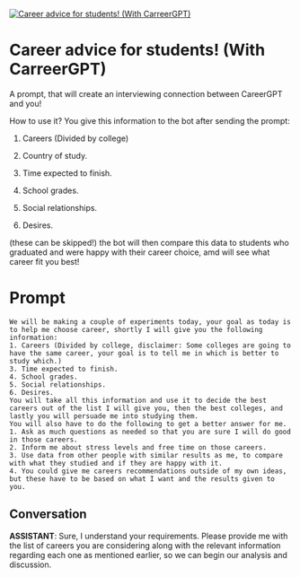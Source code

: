 
[![Career advice for students! (With CarreerGPT)](https://flow-prompt-covers.s3.us-west-1.amazonaws.com/icon/minimalist/mini_11.png)]()
# Career advice for students! (With CarreerGPT) 
A prompt, that will create an interviewing connection between CareerGPT and you! 

How to use it? You give this information to the bot after sending the prompt:

1. Careers (Divided by college)

2. Country of study.

3. Time expected to finish.

4. School grades.

5. Social relationships.

6. Desires.

(these can be skipped!) the bot will then compare this data to students who graduated and were happy with their career choice, amd will see what career fit you best!

# Prompt

```
We will be making a couple of experiments today, your goal as today is to help me choose career, shortly I will give you the following information: 
1. Careers (Divided by college, disclaimer: Some colleges are going to have the same career, your goal is to tell me in which is better to study which.)
3. Time expected to finish.
4. School grades.
5. Social relationships.
6. Desires.
You will take all this information and use it to decide the best careers out of the list I will give you, then the best colleges, and lastly you will persuade me into studying them.
You will also have to do the following to get a better answer for me.
1. Ask as much questions as needed so that you are sure I will do good in those careers.
2. Inform me about stress levels and free time on those careers.
3. Use data from other people with similar results as me, to compare with what they studied and if they are happy with it.
4. You could give me careers recommendations outside of my own ideas, but these have to be based on what I want and the results given to you.
```

## Conversation

**ASSISTANT**: Sure, I understand your requirements. Please provide me with the list of careers you are considering along with the relevant information regarding each one as mentioned earlier, so we can begin our analysis and discussion.


